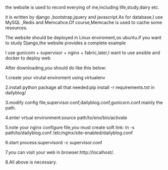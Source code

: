 
the website is used to record everying of me,including life,study,dairy etc.

it is written by django ,bootstrap,jquery and javascript.As for database,I use MySQL ,Redis and Memcahce.Of course,Memcache is used to cache some resources.

The website should be deployed in Linux enviroment,os ubuntu.if you want to study
Django,the website provides a complete example

I use gunicorn + supervisor + nginx + fabric,later,I want to use ansible and docker to deploy web

After downloading,you should do like this below:

1.create your virutal enviroment using virtualenv

2.install python package all that needed:pip install -r requirements.txt in dailyblog/

3.modify config file,supervisor.conf,dailyblog.conf,gunicorn.conf.mainly the path.

4.enter vrtual environment:source path/to/env/bin/activate

5.note your nginx configure file,you must create soft link: ln -s path/to/dailyblog.conf /etc/nginx/site-enabled/dailyblog.conf

6.start process:supervisord -c supervisor.conf

7.you can visit your web in browser:http://localhost/.

8.All above is necessary.

